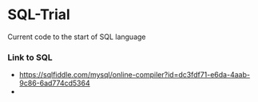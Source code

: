 # SQL-Trial
Current code to the start of SQL language

### Link to SQL
* https://sqlfiddle.com/mysql/online-compiler?id=dc3fdf71-e6da-4aab-9c86-6ad774cd5364
* 
